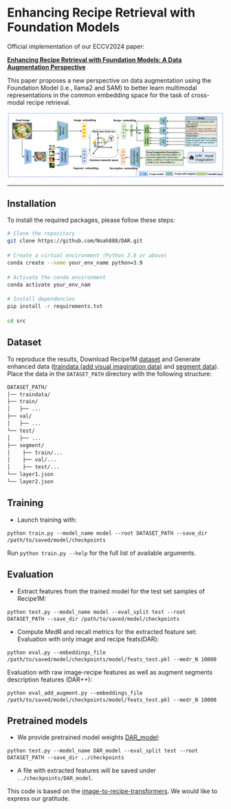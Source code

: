 # Enhancing Recipe Retrieval with Foundation Models


Official implementation of our ECCV2024 paper:

**[Enhancing Recipe Retrieval with Foundation Models: A Data Augmentation Perspective ](https://arxiv.org/abs/2312.04763)**

This paper proposes a new perspective on data augmentation using the Foundation Model (i.e., llama2 and SAM) to better learn multimodal representations in the common embedding space for the task of cross-modal recipe retrieval.

![Project Banner](figs.jpg)

---
## Installation

To install the required packages, please follow these steps:

```bash
# Clone the repository
git clone https://github.com/Noah888/DAR.git

# Create a virtual environment (Python 3.8 or above)
conda create --name your_env_name python=3.9

# Activate the conda environment
conda activate your_env_nam

# Install dependencies
pip install -r requirements.txt

cd src
```




## Dataset
To reproduce the results,  Download Recipe1M [dataset](http://wednesday.csail.mit.edu/temporal/release/) and Generate enhanced data ([traindata (add visual imagination data)](https://drive.google.com/file/d/1mceOq99iyBJ3dG55TQTl983SOscDAK6a/view?usp=drive_link) and [segment data](https://pan.baidu.com/s/1gugeBDXb1e2b4EjcEIkdAQ?pwd=beig)). Place the data in the ```DATASET_PATH``` directory with the following structure:
```bash
DATASET_PATH/
│── traindata/
├── train/
│   ├── ...
├── val/
│   ├── ...
└── test/
│   ├── ...
├── segment/
│    ├── train/...
│    ├── val/...
│    ├── test/...
└── layer1.json
└── layer2.json
```

## Training

- Launch training with:

```
python train.py --model_name model --root DATASET_PATH --save_dir /path/to/saved/model/checkpoints
```

Run ```python train.py --help``` for the full list of available arguments.

## Evaluation

- Extract features from the trained model for the test set samples of Recipe1M:

```
python test.py --model_name model --eval_split test --root DATASET_PATH --save_dir /path/to/saved/model/checkpoints
```

- Compute MedR and recall metrics for the extracted feature set:
   Evaluation with only image and recipe feats(DAR):
```
python eval.py --embeddings_file /path/to/saved/model/checkpoints/model/feats_test.pkl --medr_N 10000
```
   Evaluation with raw image-recipe features as well as augment segments description features (DAR++):
```
python eval_add_augment.py --embeddings_file /path/to/saved/model/checkpoints/model/feats_test.pkl --medr_N 10000
```

## Pretrained models

- We provide pretrained model weights [DAR_model](https://pan.baidu.com/s/1C7YaSdldTrZLjxM--Atb5g?pwd=p7id):

```
python test.py --model_name DAR_model --eval_split test --root DATASET_PATH --save_dir ../checkpoints
```

- A file with extracted features will be saved under ```../checkpoints/DAR_model```.

This code is based on the [image-to-recipe-transformers](https://github.com/amzn/image-to-recipe-transformers). We would like to express our gratitude.

